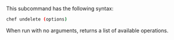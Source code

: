 This subcommand has the following syntax:

```bash
chef undelete (options)
```

When run with no arguments, returns a list of available operations.
